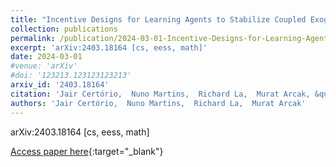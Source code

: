 ```yaml
---
title: "Incentive Designs for Learning Agents to Stabilize Coupled Exogenous Systems"
collection: publications
permalink: /publication/2024-03-01-Incentive-Designs-for-Learning-Agents-to-Stabilize-Coupled-Exogenous-Systems
excerpt: 'arXiv:2403.18164 [cs, eess, math]'
date: 2024-03-01
#venue: 'arXiv'
#doi: '123213.123123123213'
arxiv_id: '2403.18164'
citation: 'Jair Certório,  Nuno Martins,  Richard La,  Murat Arcak, &quot;Incentive Designs for Learning Agents to Stabilize Coupled Exogenous Systems.&quot; Preprint on arXiv, 2024.'
authors: 'Jair Certório,  Nuno Martins,  Richard La,  Murat Arcak'
---
```

arXiv:2403.18164 [cs, eess, math]

[Access paper here](http://arxiv.org/abs/2403.18164){:target="_blank"}
